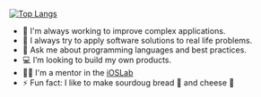
[![Top Langs](https://github-readme-stats.vercel.app/api/top-langs/?username=3zcurdia&hide=javascript,html,css,scss,go,objective-c,coffeescript,shell&layout=compact)](https://github.com/anuraghazra/github-readme-stats)

- 🔭 I'm always working to improve complex applications.
- 🌱 I always try to apply software solutions to real life problems.
- 💬 Ask me about programming languages and best practices.
- 💻 I’m looking to build my own products.
- 🧑‍🏫 I'm a mentor in the [iOSLab](https://github.com/ioslabunam)
- ⚡ Fun fact: I like to make sourdoug bread 🥖 and cheese 🧀

<!--
**3zcurdia/3zcurdia** is a ✨ _special_ ✨ repository because its `README.md` (this file) appears on your GitHub profile.

Here are some ideas to get you started:

- 🔭 I’m currently working on ...
- 🌱 I’m currently learning ...
- 👯 I’m looking to collaborate on ...
- 🤔 I’m looking for help with ...
- 💬 Ask me about ...
- 📫 How to reach me: ...
- 😄 Pronouns: ...
- ⚡ Fun fact: ...

[![Top Langs](https://github-readme-stats.vercel.app/api/top-langs/?username=3zcurdia)](https://github.com/anuraghazra/github-readme-stats)

-->
